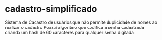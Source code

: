 # cadastro-simplificado
Sistema de Cadastro de usuários que não permite duplicidade de nomes ao realizar o cadastro
Possui algoritmo que codifica a senha cadastrada criando um hash de 60 caracteres para qualquer senha digitada
